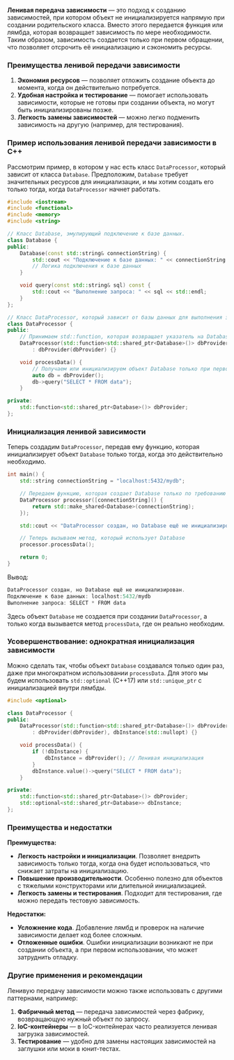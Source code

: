 
**Ленивая передача зависимости** — это подход к созданию зависимостей, при котором объект не инициализируется напрямую при создании родительского класса. Вместо этого передается функция или лямбда, которая возвращает зависимость по мере необходимости. Таким образом, зависимость создается только при первом обращении, что позволяет отсрочить её инициализацию и сэкономить ресурсы.

### Преимущества ленивой передачи зависимости

1. **Экономия ресурсов** — позволяет отложить создание объекта до момента, когда он действительно потребуется.
2. **Удобная настройка и тестирование** — помогает использовать зависимости, которые не готовы при создании объекта, но могут быть инициализированы позже.
3. **Легкость замены зависимостей** — можно легко подменить зависимость на другую (например, для тестирования).

### Пример использования ленивой передачи зависимости в C++

Рассмотрим пример, в котором у нас есть класс `DataProcessor`, который зависит от класса `Database`. Предположим, `Database` требует значительных ресурсов для инициализации, и мы хотим создать его только тогда, когда `DataProcessor` начнет работать.

```cpp
#include <iostream>
#include <functional>
#include <memory>
#include <string>

// Класс Database, эмулирующий подключение к базе данных.
class Database {
public:
    Database(const std::string& connectionString) {
        std::cout << "Подключение к базе данных: " << connectionString << std::endl;
        // Логика подключения к базе данных
    }

    void query(const std::string& sql) const {
        std::cout << "Выполнение запроса: " << sql << std::endl;
    }
};

// Класс DataProcessor, который зависит от базы данных для выполнения запросов
class DataProcessor {
public:
    // Принимаем std::function, которая возвращает указатель на Database
    DataProcessor(std::function<std::shared_ptr<Database>()> dbProvider)
        : dbProvider(dbProvider) {}

    void processData() {
        // Получаем или инициализируем объект Database только при первом использовании
        auto db = dbProvider();
        db->query("SELECT * FROM data");
    }

private:
    std::function<std::shared_ptr<Database>()> dbProvider;
};
```

### Инициализация ленивой зависимости

Теперь создадим `DataProcessor`, передав ему функцию, которая инициализирует объект `Database` только тогда, когда это действительно необходимо.

```cpp
int main() {
    std::string connectionString = "localhost:5432/mydb";

    // Передаем функцию, которая создает Database только по требованию
    DataProcessor processor([connectionString]() {
        return std::make_shared<Database>(connectionString);
    });

    std::cout << "DataProcessor создан, но Database ещё не инициализирован.\n";

    // Теперь вызываем метод, который использует Database
    processor.processData();

    return 0;
}
```

Вывод:

```cpp
DataProcessor создан, но Database ещё не инициализирован.
Подключение к базе данных: localhost:5432/mydb
Выполнение запроса: SELECT * FROM data
```
Здесь объект `Database` не создается при создании `DataProcessor`, а только когда вызывается метод `processData`, где он реально необходим.

### Усовершенствование: однократная инициализация зависимости

Можно сделать так, чтобы объект `Database` создавался только один раз, даже при многократном использовании `processData`. Для этого мы будем использовать `std::optional` (C++17) или `std::unique_ptr` с инициализацией внутри лямбды.

```cpp
#include <optional>

class DataProcessor {
public:
    DataProcessor(std::function<std::shared_ptr<Database>()> dbProvider)
        : dbProvider(dbProvider), dbInstance(std::nullopt) {}

    void processData() {
        if (!dbInstance) {
            dbInstance = dbProvider(); // Ленивая инициализация
        }
        dbInstance.value()->query("SELECT * FROM data");
    }

private:
    std::function<std::shared_ptr<Database>()> dbProvider;
    std::optional<std::shared_ptr<Database>> dbInstance;
};
```

### Преимущества и недостатки

**Преимущества:**

- **Легкость настройки и инициализации**. Позволяет внедрить зависимость только тогда, когда она будет использоваться, что снижает затраты на инициализацию.
- **Повышение производительности**. Особенно полезно для объектов с тяжелыми конструкторами или длительной инициализацией.
- **Легкость замены и тестирования**. Подходит для тестирования, где можно передать тестовую зависимость.

**Недостатки:**

- **Усложнение кода**. Добавление лямбд и проверок на наличие зависимости делает код более сложным.
- **Отложенные ошибки**. Ошибки инициализации возникают не при создании объекта, а при первом использовании, что может затруднить отладку.

### Другие применения и рекомендации

Ленивую передачу зависимости можно также использовать с другими паттернами, например:

1. **Фабричный метод** — передача зависимостей через фабрику, возвращающую нужный объект по запросу.
2. **IoC-контейнеры** — в IoC-контейнерах часто реализуется ленивая загрузка зависимостей.
3. **Тестирование** — удобно для замены настоящих зависимостей на заглушки или моки в юнит-тестах.

```cpp

```


```cpp

```


```cpp

```